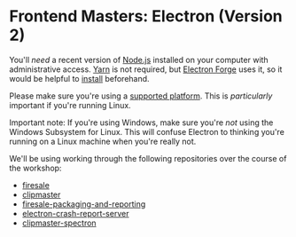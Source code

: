 # Frontend Masters: Electron (Version 2)

You'll _need_ a recent version of [Node.js](http://nodejs.org) installed on your computer with administrative access. [Yarn](https://yarnpkg.com/en/) is not required, but [Electron Forge](https://electronforge.io/) uses it, so it would be helpful to [install](https://yarnpkg.com/en/docs/install) beforehand.

Please make sure you're using a [supported platform](https://electronjs.org/docs/tutorial/support#supported-platforms). This is _particularly_ important if you're running Linux.

Important note: If you're using Windows, make sure you're _not_ using the Windows Subsystem for Linux. This will confuse Electron to thinking you're running on a Linux machine when you're really not.

We'll be using working through the following repositories over the course of the workshop:

- [firesale](https://github.com/electron-in-action/firesale-fem-v2)
- [clipmaster](https://github.com/electron-in-action/clipmaster-fem-v2)
- [firesale-packaging-and-reporting](https://github.com/electron-in-action/firesale-packaging-and-reporting-fem-v2)
- [electron-crash-report-server](https://github.com/electron-in-action/electron-crash-report-server-fem-v2)
- [clipmaster-spectron](https://github.com/electron-in-action/clipmaster-spectron-fem-v2)

